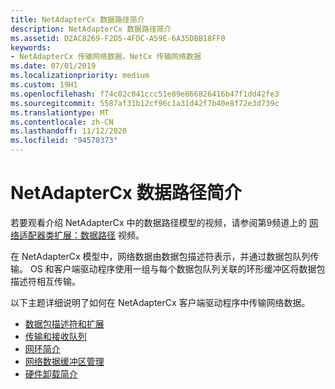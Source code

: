 ```yaml
---
title: NetAdapterCx 数据路径简介
description: NetAdapterCx 数据路径简介
ms.assetid: D2AC8269-F2D5-4FDC-A59E-6A35DBB18FF0
keywords:
- NetAdapterCx 传输网络数据，NetCx 传输网络数据
ms.date: 07/01/2019
ms.localizationpriority: medium
ms.custom: 19H1
ms.openlocfilehash: f74c02c041ccc51e89e866826416b47f1dd42fe3
ms.sourcegitcommit: 5587af31b12cf96c1a31d42f7b40e8f72e3d739c
ms.translationtype: MT
ms.contentlocale: zh-CN
ms.lasthandoff: 11/12/2020
ms.locfileid: "94570373"
---
```

# <a name="introduction-to-the-netadaptercx-data-path"></a>NetAdapterCx 数据路径简介

若要观看介绍 NetAdapterCx 中的数据路径模型的视频，请参阅第9频道上的 [网络适配器类扩展：数据路径](https://aka.ms/netadapter/video3) 视频。

在 NetAdapterCx 模型中，网络数据由数据包描述符表示，并通过数据包队列传输。 OS 和客户端驱动程序使用一组与每个数据包队列关联的环形缓冲区将数据包描述符相互传输。

以下主题详细说明了如何在 NetAdapterCx 客户端驱动程序中传输网络数据。

- [数据包描述符和扩展](packet-descriptors-and-extensions.md)
- [传输和接收队列](transmit-and-receive-queues.md)
- [网环简介](introduction-to-net-rings.md)
- [网络数据缓冲区管理](network-data-buffer-management.md)
- [硬件卸载简介](introduction-to-hardware-offloads.md)
